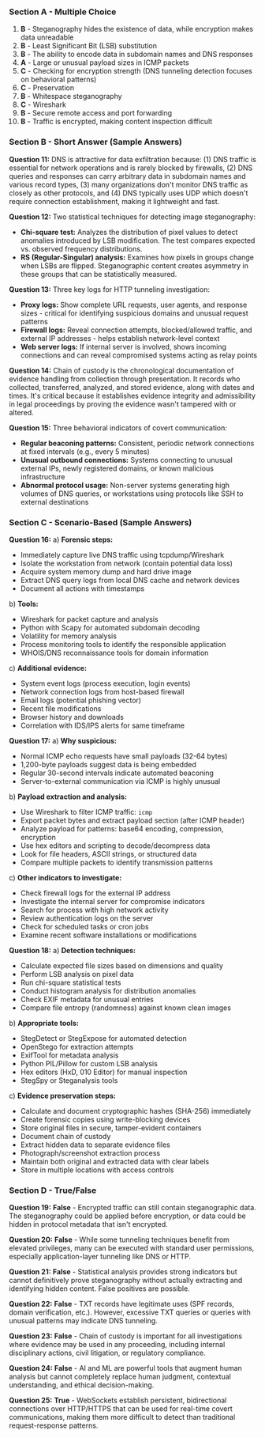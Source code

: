 ### Section A - Multiple Choice
1. **B** - Steganography hides the existence of data, while encryption makes data unreadable
2. **B** - Least Significant Bit (LSB) substitution
3. **B** - The ability to encode data in subdomain names and DNS responses
4. **A** - Large or unusual payload sizes in ICMP packets
5. **C** - Checking for encryption strength (DNS tunneling detection focuses on behavioral patterns)
6. **C** - Preservation
7. **B** - Whitespace steganography
8. **C** - Wireshark
9. **B** - Secure remote access and port forwarding
10. **B** - Traffic is encrypted, making content inspection difficult

### Section B - Short Answer (Sample Answers)

**Question 11:**
DNS is attractive for data exfiltration because: (1) DNS traffic is essential for network operations and is rarely blocked by firewalls, (2) DNS queries and responses can carry arbitrary data in subdomain names and various record types, (3) many organizations don't monitor DNS traffic as closely as other protocols, and (4) DNS typically uses UDP which doesn't require connection establishment, making it lightweight and fast.

**Question 12:**
Two statistical techniques for detecting image steganography:
- **Chi-square test:** Analyzes the distribution of pixel values to detect anomalies introduced by LSB modification. The test compares expected vs. observed frequency distributions.
- **RS (Regular-Singular) analysis:** Examines how pixels in groups change when LSBs are flipped. Steganographic content creates asymmetry in these groups that can be statistically measured.

**Question 13:**
Three key logs for HTTP tunneling investigation:
- **Proxy logs:** Show complete URL requests, user agents, and response sizes - critical for identifying suspicious domains and unusual request patterns
- **Firewall logs:** Reveal connection attempts, blocked/allowed traffic, and external IP addresses - helps establish network-level context
- **Web server logs:** If internal server is involved, shows incoming connections and can reveal compromised systems acting as relay points

**Question 14:**
Chain of custody is the chronological documentation of evidence handling from collection through presentation. It records who collected, transferred, analyzed, and stored evidence, along with dates and times. It's critical because it establishes evidence integrity and admissibility in legal proceedings by proving the evidence wasn't tampered with or altered.

**Question 15:**
Three behavioral indicators of covert communication:
- **Regular beaconing patterns:** Consistent, periodic network connections at fixed intervals (e.g., every 5 minutes)
- **Unusual outbound connections:** Systems connecting to unusual external IPs, newly registered domains, or known malicious infrastructure
- **Abnormal protocol usage:** Non-server systems generating high volumes of DNS queries, or workstations using protocols like SSH to external destinations

### Section C - Scenario-Based (Sample Answers)

**Question 16:**
a) **Forensic steps:**
   - Immediately capture live DNS traffic using tcpdump/Wireshark
   - Isolate the workstation from network (contain potential data loss)
   - Acquire system memory dump and hard drive image
   - Extract DNS query logs from local DNS cache and network devices
   - Document all actions with timestamps

b) **Tools:**
   - Wireshark for packet capture and analysis
   - Python with Scapy for automated subdomain decoding
   - Volatility for memory analysis
   - Process monitoring tools to identify the responsible application
   - WHOIS/DNS reconnaissance tools for domain information

c) **Additional evidence:**
   - System event logs (process execution, login events)
   - Network connection logs from host-based firewall
   - Email logs (potential phishing vector)
   - Recent file modifications
   - Browser history and downloads
   - Correlation with IDS/IPS alerts for same timeframe

**Question 17:**
a) **Why suspicious:**
   - Normal ICMP echo requests have small payloads (32-64 bytes)
   - 1,200-byte payloads suggest data is being embedded
   - Regular 30-second intervals indicate automated beaconing
   - Server-to-external communication via ICMP is highly unusual

b) **Payload extraction and analysis:**
   - Use Wireshark to filter ICMP traffic: `icmp`
   - Export packet bytes and extract payload section (after ICMP header)
   - Analyze payload for patterns: base64 encoding, compression, encryption
   - Use hex editors and scripting to decode/decompress data
   - Look for file headers, ASCII strings, or structured data
   - Compare multiple packets to identify transmission patterns

c) **Other indicators to investigate:**
   - Check firewall logs for the external IP address
   - Investigate the internal server for compromise indicators
   - Search for process with high network activity
   - Review authentication logs on the server
   - Check for scheduled tasks or cron jobs
   - Examine recent software installations or modifications

**Question 18:**
a) **Detection techniques:**
   - Calculate expected file sizes based on dimensions and quality
   - Perform LSB analysis on pixel data
   - Run chi-square statistical tests
   - Conduct histogram analysis for distribution anomalies
   - Check EXIF metadata for unusual entries
   - Compare file entropy (randomness) against known clean images

b) **Appropriate tools:**
   - StegDetect or StegExpose for automated detection
   - OpenStego for extraction attempts
   - ExifTool for metadata analysis
   - Python PIL/Pillow for custom LSB analysis
   - Hex editors (HxD, 010 Editor) for manual inspection
   - StegSpy or Steganalysis tools

c) **Evidence preservation steps:**
   - Calculate and document cryptographic hashes (SHA-256) immediately
   - Create forensic copies using write-blocking devices
   - Store original files in secure, tamper-evident containers
   - Document chain of custody
   - Extract hidden data to separate evidence files
   - Photograph/screenshot extraction process
   - Maintain both original and extracted data with clear labels
   - Store in multiple locations with access controls

### Section D - True/False

**Question 19:** **False** - Encrypted traffic can still contain steganographic data. The steganography could be applied before encryption, or data could be hidden in protocol metadata that isn't encrypted.

**Question 20:** **False** - While some tunneling techniques benefit from elevated privileges, many can be executed with standard user permissions, especially application-layer tunneling like DNS or HTTP.

**Question 21:** **False** - Statistical analysis provides strong indicators but cannot definitively prove steganography without actually extracting and identifying hidden content. False positives are possible.

**Question 22:** **False** - TXT records have legitimate uses (SPF records, domain verification, etc.). However, excessive TXT queries or queries with unusual patterns may indicate DNS tunneling.

**Question 23:** **False** - Chain of custody is important for all investigations where evidence may be used in any proceeding, including internal disciplinary actions, civil litigation, or regulatory compliance.

**Question 24:** **False** - AI and ML are powerful tools that augment human analysis but cannot completely replace human judgment, contextual understanding, and ethical decision-making.

**Question 25:** **True** - WebSockets establish persistent, bidirectional connections over HTTP/HTTPS that can be used for real-time covert communications, making them more difficult to detect than traditional request-response patterns.

